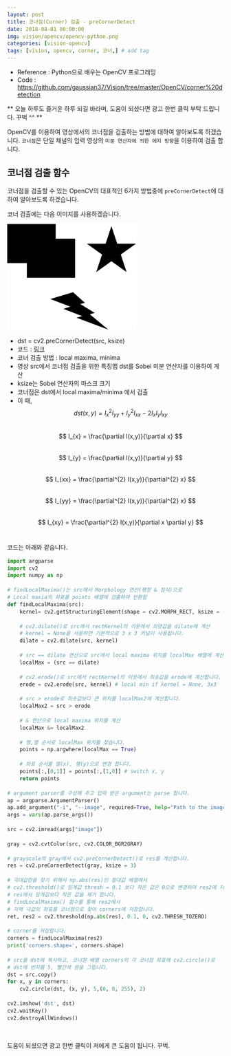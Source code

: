 ```yaml
---
layout: post
title: 코너점(Corner) 검출 - preCornerDetect  
date: 2018-08-01 00:00:00
img: vision/opencv/opencv-python.png
categories: [vision-opencv] 
tags: [vision, opencv, corner, 코너,] # add tag
---
```


+ Reference : Python으로 배우는 OpenCV 프로그래밍
+ Code : https://github.com/gaussian37/Vision/tree/master/OpenCV/corner%20detection

** 오늘 하루도 즐거운 하루 되길 바라며, 도움이 되셨다면 광고 한번 클릭 부탁 드립니다. 꾸벅 ^^ **

OpenCV를 이용하여 영상에서의 코너점을 검출하는 방법에 대하여 알아보도록 하겠습니다.
`코너점`은 단일 채널의 입력 영상의 `미분 연산자에 의한 에지 방향`을 이용하여 검출 합니다.

## 코너점 검출 함수

코너점을 검출할 수 있는 OpenCV의 대표적인 6가지 방법중에 `preCornerDetect`에 대하여 알아보도록 하겠습니다.

코너 검출에는 다음 이미지를 사용하겠습니다.

<img src="../assets/img/vision/opencv/corner-detection/corner-test.png" alt="Drawing" style="width: 300px;"/>

<br>

+ dst = cv2.preCornerDetect(src, ksize)
+ 코드 : [링크](https://github.com/gaussian37/Vision/blob/master/OpenCV/corner%20detection/preCornerDetect.py)
+ 코너 검출 방법 : local maxima, minima
+ 영상 src에서 코너점 검출을 위한 특징맵 dst를 Sobel 미분 연산자를 이용하여 계산
+ ksize는 Sobel 연산자의 마스크 크기
+ 코너점은 dst에서 local maxima/minima 에서 검출
+ 이 때, $$ dst(x, y) = I^{2}_{x}I_{yy} + I^{2}_{y}I_{xx} - 2I_{x}I_{y}I_{xy} $$ <br>
  $$ I_{x} = \frac{\partial I(x,y)}{\partial x} $$ <br>
  $$ I_{y} = \frac{\partial I(x,y)}{\partial y} $$ <br>
  $$ I_{xx} = \frac{\partial^{2} I(x,y)}{\partial^{2} x} $$ <br>
  $$ I_{yy} = \frac{\partial^{2} I(x,y)}{\partial^{2} x} $$ <br>
  $$ I_{xy} = \frac{\partial^{2} I(x,y)}{\partial x \partial y} $$ <br>
  
코드는 아래와 같습니다.         
        
```python
import argparse
import cv2
import numpy as np

# findLocalMaxima()는 src에서 Morphology 연산(팽창 & 침식)으로 
# Local maxia의 좌표를 points 배열에 검출하여 반환함
def findLocalMaxima(src):
    kernel= cv2.getStructuringElement(shape = cv2.MORPH_RECT, ksize = (11,11))
    
    # cv2.dilate()로 src에서 rectKernel의 이웃에서 최댓값을 dilate에 계산
    # kernel = None을 사용하면 기본적으로 3 x 3 커널이 사용됩니다.
    dilate = cv2.dilate(src, kernel)
    
    # src == dilate 연산으로 src에서 local maxima 위치를 localMax 배열에 계산합니다.
    localMax = (src == dilate)

    # cv2.erode()로 src에서 rectKernel의 이웃에서 최솟값을 erode에 계산합니다.
    erode = cv2.erode(src, kernel) # local min if kernel = None, 3x3
    
    # src > erode로 최솟값보다 큰 위치를 localMax2에 계산합니다.
    localMax2 = src > erode 
    
    # & 연산으로 local maxima 위치를 계산
    localMax &= localMax2
    
    # 행,열 순서로 localMax 위치를 찾습니다.
    points = np.argwhere(localMax == True)
    
    # 좌표 순서를 열(x), 행(y)으로 변경 합니다.
    points[:,[0,1]] = points[:,[1,0]] # switch x, y 
    return points

# argument parser를 구성해 주고 입력 받은 argument는 parse 합니다.
ap = argparse.ArgumentParser()
ap.add_argument("-i", "--image", required=True, help="Path to the image")
args = vars(ap.parse_args())

src = cv2.imread(args["image"])

gray = cv2.cvtColor(src, cv2.COLOR_BGR2GRAY)

# grayscale의 gray에서 cv2.preCornerDetect()로 res를 계산합니다.
res = cv2.preCornerDetect(gray, ksize = 3)

# 극대값만을 찾기 위해서 np.abs(res)인 절대값 배열에서
# cv2.threshold()로 임계값 thresh = 0.1 보다 작은 값은 0으로 변경하여 res2에 저장합니다.
# res에서 임계값보다 작은 값을 제거 합니다.
# findLocalMaxima() 함수를 통해 res2에서 
# 지역 극값의 좌표를 코너점으로 찾아 corners에 저장합니다.
ret, res2 = cv2.threshold(np.abs(res), 0.1, 0, cv2.THRESH_TOZERO)

# corner를 저장합니다.
corners = findLocalMaxima(res2) 
print('corners.shape=', corners.shape)

# src를 dst에 복사하고, 코너점 배열 corners의 각 코너점 좌표에 cv2.circle()로
# dst에 반지름 5, 빨간색 원을 그립니다.
dst = src.copy()
for x, y in corners:
    cv2.circle(dst, (x, y), 5,(0, 0, 255), 2)

cv2.imshow('dst', dst)
cv2.waitKey()
cv2.destroyAllWindows()
```

<br>
        
도움이 되셨으면 광고 한번 클릭이 저에게 큰 도움이 됩니다. 꾸벅.      
